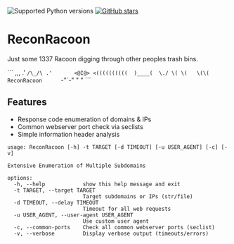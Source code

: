 ![Supported Python versions](https://img.shields.io/badge/python-3.7+-blue.svg)
[![GitHub stars](https://img.shields.io/github/stars/khrome/ascii-art.svg?style=social&label=Star)](https://github.com/archungus333/reconracoon)

# ReconRacoon
Just some 1337 Racoon digging through other peoples trash bins.

´´´
                        ,,,
                     .'    `/\_/\
                   .'       <@I@>
        <((((((((((  )____(  \./
                   \( \(   \(\(
   ReconRacoon      `-"`-"  " "
´´´


## Features
- Response code enumeration of domains & IPs
- Common webserver port check via seclists
- Simple information header analysis
                        

```
usage: ReconRacoon [-h] -t TARGET [-d TIMEOUT] [-u USER_AGENT] [-c] [-v]

Extensive Enumeration of Multiple Subdomains

options:
  -h, --help            show this help message and exit
  -t TARGET, --target TARGET
                        Target subdomains or IPs (str/file)
  -d TIMEOUT, --delay TIMEOUT
                        Timeout for all web requests
  -u USER_AGENT, --user-agent USER_AGENT
                        Use custom user agent
  -c, --common-ports    Check all common webserver ports (seclist)
  -v, --verbose         Display verbose output (timeouts/errors)
```
